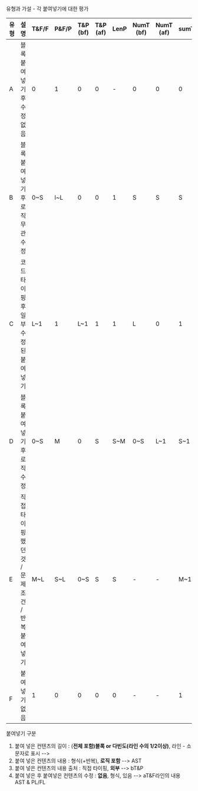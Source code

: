 유형과 가설 - 각 붙여넣기에 대한 평가

| 유형    | 설명                         | T&F/F | P&F/P | T&P<br>(bf) | T&P<br>(af) | LenP | NumT (bf) | NumT<br>(af) | sumT | IsLgT<br>(bf) | IsLgT<br>(af) |
| ----- | -------------------------- | ----- | ----- | ----------- | ----------- | ---- | --------- | ------------ | ---- | ------------- | ------------- |
| A<br> | 블록 붙여넣기 후 수정없음             | 0     | 1     | 0           | 0           | -    | 0         | 0            | 0    | 0             | 0             |
| B     | 블록 붙여넣기 후 로직무관 수정          | 0~S   | l~L   | 0           | 0           | 1    | S         | S            | S    | 0             | 0             |
| C     | 코드 타이핑 후 일부 수정된 붙여넣기       | L~1   | 1     | L~1         | 1           | 1    | L         | 0            | 1    | 1             | 0             |
| D     | 블록 붙여넣기 후 로직 수정            | 0~S   | M     | 0           | S           | S~M  | 0~S       | L~1          | S~1  | 1             | 1             |
| E     | 직접타이핑 했던 것 /문제조건 / 반복 붙여넣기 | M~L   | S~L   | 0~S         | S           | S    | -         | -            | M~1  | -             | 1             |
| <br>F | 붙여넣기 없음                    | 1     | 0     | 0           | 0           | 0    | -         | -            | 1    | 1             | 1             |

붙여넣기 구분 
1. 붙여 넣은 컨텐츠의 길이 : (**전체 포함)블록 or 다빈도(라인 수의 1/2이상)**, 라인 - 소문자로 표시 --> 
2. 붙여 넣은 컨텐츠의 내용 : 형식(+반복), **로직 포함** --> AST
3. 붙여 넣은 컨텐츠의 내용 출처 : 직접 타이핑, **외부** --> bT&P
4. 붙여 넣은 후 붙여넣은 컨텐츠의 수정 : **없음**, 형식, 있음 --> aT&F라인의 내용 AST & PL/FL